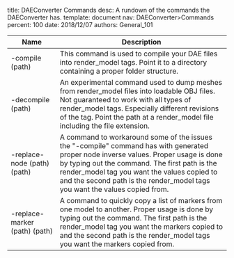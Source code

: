 title:      DAEConverter Commands
desc:       A rundown of the commands the DAEConverter has.
template:   document
nav:        DAEConverter>Commands
percent:    100
date:       2018/12/07
authors:    General_101

| Name                          | Description                                                                                                                                                                                                                                                                                                         |
| ----------------------------- | ------------------------------------------------------------------------------------------------------------------------------------------------------------------------------------------------------------------------------------------------------------------------------------------------------------------- |
| -compile (path)               | This command is used to compile your DAE files into render_model tags. Point it to a directory containing a proper folder structure. |
| -decompile (path)             | An experimental command used to dump meshes from render_model files into loadable OBJ files. Not guaranteed to work with all types of render_model tags. Especially different revisions of the tag. Point the path at a render_model file including the file extension. |
| -replace-node (path) (path)   | A command to workaround some of the issues the "-compile" command has with generated proper node inverse values. Proper usage is done by typing out the command. The first path is the render_model tag you want the values copied to and the second path is the render_model tags you want the values copied from. |
| -replace-marker (path) (path) | A command to quickly copy a list of markers from one model to another. Proper usage is done by typing out the command. The first path is the render_model tag you want the markers copied to and the second path is the render_model tags you want the markers copied from. |